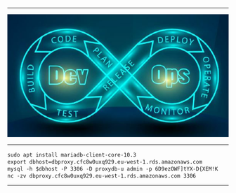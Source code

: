 ***

 <div align="center">
    <img src="images/devops.JPG" width="700" />
</div>

***
```
sudo apt install mariadb-client-core-10.3 
export dbhost=dbproxy.cfc8w0uxq929.eu-west-1.rds.amazonaws.com
mysql -h $dbhost -P 3306 -D proxydb-u admin -p 6D9ezOWF]tYX-D{XEM!K
nc -zv dbproxy.cfc8w0uxq929.eu-west-1.rds.amazonaws.com 3306
```
***
